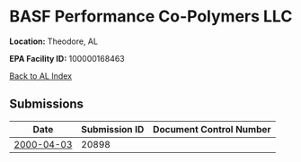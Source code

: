 # BASF Performance Co-Polymers LLC

**Location:** Theodore, AL

**EPA Facility ID:** 100000168463

[Back to AL Index](../../index.md)

## Submissions

| Date | Submission ID | Document Control Number |
|------|--------------|-------------------------|
| [2000-04-03](submissions/20898.md) | 20898 |  |
